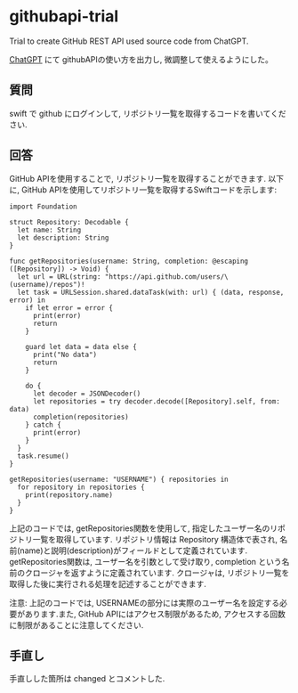 # githubapi-trial
Trial to create GitHub REST API used source code from ChatGPT.


[ChatGPT](https://chat.openai.com/chat) にて githubAPIの使い方を出力し, 微調整して使えるようにした。

## 質問
swift で github にログインして, リポジトリ一覧を取得するコードを書いてください.

## 回答

GitHub APIを使用することで, リポジトリ一覧を取得することができます. 以下に, GitHub APIを使用してリポジトリ一覧を取得するSwiftコードを示します:

```
import Foundation

struct Repository: Decodable {
  let name: String
  let description: String
}

func getRepositories(username: String, completion: @escaping ([Repository]) -> Void) {
  let url = URL(string: "https://api.github.com/users/\(username)/repos")!
  let task = URLSession.shared.dataTask(with: url) { (data, response, error) in
    if let error = error {
      print(error)
      return
    }

    guard let data = data else {
      print("No data")
      return
    }

    do {
      let decoder = JSONDecoder()
      let repositories = try decoder.decode([Repository].self, from: data)
      completion(repositories)
    } catch {
      print(error)
    }
  }
  task.resume()
}

getRepositories(username: "USERNAME") { repositories in
  for repository in repositories {
    print(repository.name)
  }
}
```

上記のコードでは, getRepositories関数を使用して, 指定したユーザー名のリポジトリ一覧を取得しています. リポジトリ情報は Repository 構造体で表され, 名前(name)と説明(description)がフィールドとして定義されています. getRepositories関数は, ユーザー名を引数として受け取り, completion という名前のクロージャを返すように定義されています. クロージャは, リポジトリ一覧を取得した後に実行される処理を記述することができます.

注意: 上記のコードでは, USERNAMEの部分には実際のユーザー名を設定する必要があります.また, GitHub APIにはアクセス制限があるため, アクセスする回数に制限があることに注意してください.

## 手直し

手直しした箇所は changed とコメントした.